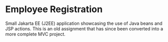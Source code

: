 # Employee Registration

Small Jakarta EE (J2EE) application showcasing the use of Java beans and JSP actions. This is an old assignment that has since been converted into a more complete MVC project.
